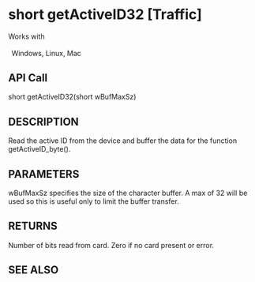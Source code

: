 # short getActiveID32 [Traffic]

Works with <p class="s1" style="padding-top: 2pt;padding-left: 5pt;text-indent: 0pt;text-align: left;"><a name="bookmark206">&zwnj;</a>Windows, Linux, Mac</p>

## API Call
short getActiveID32(short wBufMaxSz)
## DESCRIPTION
Read the active ID from the device and buffer the data for the function getActiveID_byte().

## PARAMETERS
wBufMaxSz specifies the size of the character buffer. A max of 32 will be used so this is useful only to limit the buffer transfer.

## RETURNS
Number of bits read from card. Zero if no card present or error.

## SEE ALSO

